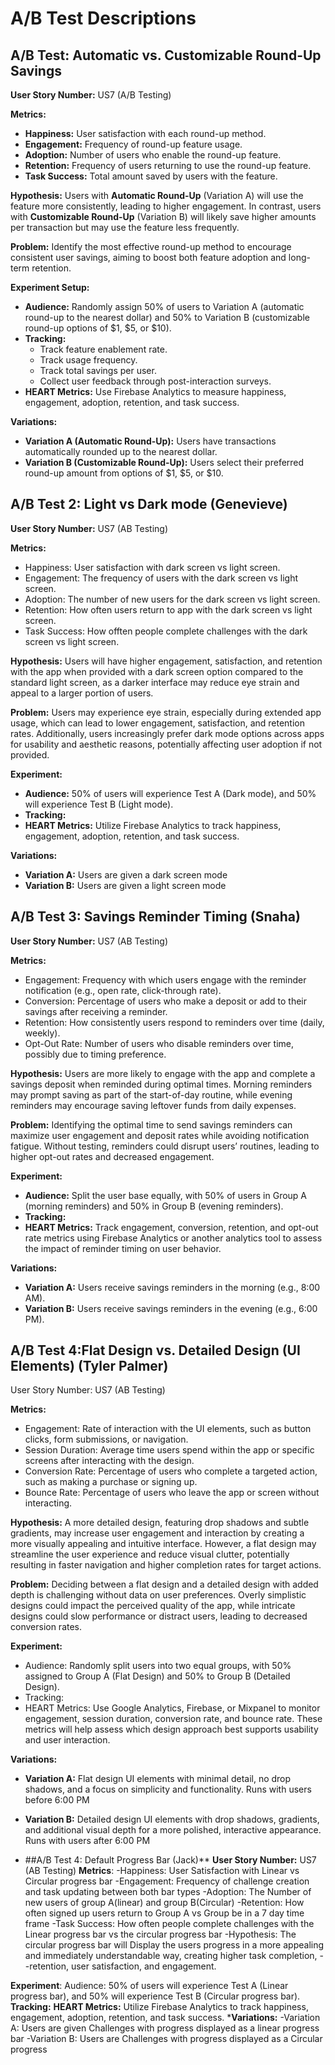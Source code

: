 # A/B Test Descriptions

## A/B Test: Automatic vs. Customizable Round-Up Savings

**User Story Number:** US7 (A/B Testing)

**Metrics:**
- **Happiness:** User satisfaction with each round-up method.
- **Engagement:** Frequency of round-up feature usage.
- **Adoption:** Number of users who enable the round-up feature.
- **Retention:** Frequency of users returning to use the round-up feature.
- **Task Success:** Total amount saved by users with the feature.

**Hypothesis:**
Users with **Automatic Round-Up** (Variation A) will use the feature more consistently, leading to higher engagement. In contrast, users with **Customizable Round-Up** (Variation B) will likely save higher amounts per transaction but may use the feature less frequently.

**Problem:**
Identify the most effective round-up method to encourage consistent user savings, aiming to boost both feature adoption and long-term retention.

**Experiment Setup:**
- **Audience:** Randomly assign 50% of users to Variation A (automatic round-up to the nearest dollar) and 50% to Variation B (customizable round-up options of $1, $5, or $10).
- **Tracking:**
  - Track feature enablement rate.
  - Track usage frequency.
  - Track total savings per user.
  - Collect user feedback through post-interaction surveys.
- **HEART Metrics:** Use Firebase Analytics to measure happiness, engagement, adoption, retention, and task success.

**Variations:**
- **Variation A (Automatic Round-Up):** Users have transactions automatically rounded up to the nearest dollar.
- **Variation B (Customizable Round-Up):** Users select their preferred round-up amount from options of $1, $5, or $10.


## A/B Test 2: Light vs Dark mode (Genevieve)

**User Story Number:** US7 (AB Testing)

**Metrics:**
- Happiness: User satisfaction with dark screen vs light screen.
- Engagement: The frequency of users with the dark screen vs light screen.
- Adoption: The number of new users for the dark screen vs light screen.
- Retention: How often users return to app with the dark screen vs light screen.
- Task Success: How offten people complete challenges with the dark screen vs light screen.

**Hypothesis:**
Users will have higher engagement, satisfaction, and retention with the app when provided with a dark screen option compared to the standard light screen, as a darker interface may reduce eye strain and appeal to a larger portion of users.

**Problem:**
Users may experience eye strain, especially during extended app usage, which can lead to lower engagement, satisfaction, and retention rates. Additionally, users increasingly prefer dark mode options across apps for usability and aesthetic reasons, potentially affecting user adoption if not provided.

**Experiment:**
- **Audience:** 50% of users will experience Test A (Dark mode), and 50% will experience Test B (Light mode).
- **Tracking:**
- **HEART Metrics:** Utilize Firebase Analytics to track happiness, engagement, adoption, retention, and task success.

**Variations:**
- **Variation A:** Users are given a dark screen mode
- **Variation B:** Users are given a light screen mode


## A/B Test 3: Savings Reminder Timing (Snaha)

**User Story Number:** US7 (AB Testing)

**Metrics:**
- Engagement: Frequency with which users engage with the reminder notification (e.g., open rate, click-through rate).
- Conversion: Percentage of users who make a deposit or add to their savings after receiving a reminder.
- Retention: How consistently users respond to reminders over time (daily, weekly).
- Opt-Out Rate: Number of users who disable reminders over time, possibly due to timing preference.

**Hypothesis:**
Users are more likely to engage with the app and complete a savings deposit when reminded during optimal times. Morning reminders may prompt saving as part of the start-of-day routine, while evening reminders may encourage saving leftover funds from daily expenses.

**Problem:**
Identifying the optimal time to send savings reminders can maximize user engagement and deposit rates while avoiding notification fatigue. Without testing, reminders could disrupt users’ routines, leading to higher opt-out rates and decreased engagement.

**Experiment:**
- **Audience:** Split the user base equally, with 50% of users in Group A (morning reminders) and 50% in Group B (evening reminders).
- **Tracking:**
- **HEART Metrics:** Track engagement, conversion, retention, and opt-out rate metrics using Firebase Analytics or another analytics tool to assess the impact of reminder timing on user behavior.

**Variations:**
- **Variation A:** Users receive savings reminders in the morning (e.g., 8:00 AM).
- **Variation B:** Users receive savings reminders in the evening (e.g., 6:00 PM).

## A/B Test 4:Flat Design vs. Detailed Design (UI Elements) (Tyler Palmer)

User Story Number: US7 (AB Testing)

**Metrics:**
- Engagement: Rate of interaction with the UI elements, such as button clicks, form submissions, or navigation.
- Session Duration: Average time users spend within the app or specific screens after interacting with the design.
- Conversion Rate: Percentage of users who complete a targeted action, such as making a purchase or signing up.
- Bounce Rate: Percentage of users who leave the app or screen without interacting.

**Hypothesis:**
A more detailed design, featuring drop shadows and subtle gradients, may increase user engagement and interaction by creating a more visually appealing and intuitive interface. However, a flat design may streamline the user experience and reduce visual clutter, potentially resulting in faster navigation and higher completion rates for target actions.

**Problem:**
Deciding between a flat design and a detailed design with added depth is challenging without data on user preferences. Overly simplistic designs could impact the perceived quality of the app, while intricate designs could slow performance or distract users, leading to decreased conversion rates.

**Experiment:**
- Audience: Randomly split users into two equal groups, with 50% assigned to Group A (Flat Design) and 50% to Group B (Detailed Design).
- Tracking:
- HEART Metrics: Use Google Analytics, Firebase, or Mixpanel to monitor engagement, session duration, conversion rate, and bounce rate. These metrics will help assess which design approach best supports usability and user interaction.

**Variations:**
- **Variation A:** Flat design UI elements with minimal detail, no drop shadows, and a focus on simplicity and functionality. Runs with users before 6:00 PM
- **Variation B:** Detailed design UI elements with drop shadows, gradients, and additional visual depth for a more polished, interactive appearance. Runs with users after 6:00 PM

- ##A/B Test 4: Default Progress Bar (Jack)**
**User Story Number:** US7 (AB Testing)
**Metrics**:
-Happiness: User Satisfaction with Linear vs Circular progress bar
-Engagement: Frequency of challenge creation and task updating between both bar types
-Adoption: The Number of new users of group A(linear) and group B(Circular)
-Retention: How often signed up users return to Group A vs Group be in a 7 day time frame
-Task Success: How often people complete challenges with the Linear progress bar vs the circular progress bar
-Hypothesis: The circular progress bar will Display the users progress in a more appealing and immediately understandable way, creating higher task completion,   --retention, user satisfaction, and engagement.

**Experiment**:
Audience: 50% of users will experience Test A (Linear progress bar), and 50% will experience Test B (Circular progress bar).
**Tracking:**
**HEART Metrics:** Utilize Firebase Analytics to track happiness, engagement, adoption, retention, and task success.
***Variations:**
-Variation A: Users are given Challenges with progress displayed as a linear progress bar
-Variation B: Users are Challenges with progress displayed as a Circular progress

